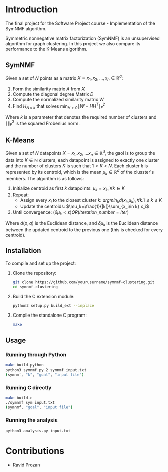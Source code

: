 # Introduction

The final project for the Software Project course - Implementation of the SymNMF algorithm.

Symmetric nonnegative matrix factorization (SymNMF) is an unsupervised algorithm for graph clustering. In this project we also compare its performance to the K-Means algorithm.

## SymNMF

Given a set of $N$ points as a matrix $X=x_1,x_2,...,x_n\in \mathbb{R}^{d}$:
1. Form the similarity matrix $A$ from $X$
2. Compute the diagonal degree Matrix $D$
3. Compute the normalized similarity matrix $W$
4. Find $H_{N\times k}$ that solves $\min_{H\geq 0} \|W-HH^T\|_F^2$

Where $k$ is a parameter that denotes the required number of clusters and $\|\|_F^2$ is the squared Frobenius norm.

## K-Means

Given a set of $N$ datapoints $X=x_1,x_2,...x_n\in\mathbb{R}^d$, the gaol is to group the data into $K\in\mathbb{N}$ clusters, each datapoint is assigned to exactly one cluster and the number of clusters $K$ is such that $1<K<N$.
Each cluster $k$ is represented by its centroid, which is the mean $\mu_k\in\mathbb{R}^d$ of the clusster's members. The algorithm is as follows:
1. Initialize centroid as first $k$ datapoints: $\mu_k=x_k, \forall k\in K$
2. Repeat:
   * Assign every $x_i$ to the closest cluster $k$: $argmin_k d(x_i,\mu_k),\forall k. 1\leq k\leq K$
   * Update the centroids: $\mu_k=\frac{1}{|k|}\sum_{x_i\in k} x_i$
3. Until convergence: $(\delta\mu_k<\varepsilon) OR (iteration\_number=iter)$

Where $d(p,q)$ is the Euclidean distance, and $\delta\mu_k$ is the Euclidean distance between the updated centroid to the previous one (this is checked for every centroid).

## Installation

To compile and set up the project:
1. Clone the repository:
    ```bash
    git clone https://github.com/yourusername/symnmf-clustering.git
    cd symnmf-clustering
    ```
2. Build the C extension module:
    ```bash
    python3 setup.py build_ext --inplace
    ```
3. Compile the standalone C program:
    ```bash
    make
    ```

## Usage

### Running through Python
```bash
make build-python
python3 symnmf.py 2 symnmf input.txt
(symnmf, "k", "goal", "input file")
```

### Running C directly
```bash
make build-c
./symnmf sym input.txt
(symnmf, "goal", "input file")
```

### Running the  analysis
```bash
python3 analysis.py input.txt
```

# Contributions
* Ravid Prozan
